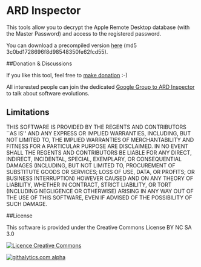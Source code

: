ARD Inspector
=============

This tools allow you to decrypt the Apple Remote Desktop database (with the Master Password) and access to the registered password.

You can download a precompiled version <a href="https://github.com/ygini/ARD-Inspector/raw/master/Archives/ARD_Inspector.app.tar.gz">here</a> (md5 3c0bd1728696f8d98548350fe62fcd55).

##Donation & Discussions

If you like this tool, feel free to <a href="https://www.paypalobjects.com/fr_FR/FR/i/btn/btn_donateCC_LG.gif">make donation</a> :-)

All interested people can join the dedicated <a href="http://groups.google.com/group/ard-inspector?src=email&hl=en">Google Group to ARD Inspector</a> to talk about software evolutions.

## Limitations

THIS SOFTWARE IS PROVIDED BY THE REGENTS AND CONTRIBUTORS ``AS IS'' AND ANY
EXPRESS OR IMPLIED WARRANTIES, INCLUDING, BUT NOT LIMITED TO, THE IMPLIED
WARRANTIES OF MERCHANTABILITY AND FITNESS FOR A PARTICULAR PURPOSE ARE
DISCLAIMED. IN NO EVENT SHALL THE REGENTS AND CONTRIBUTORS BE LIABLE FOR ANY
DIRECT, INDIRECT, INCIDENTAL, SPECIAL, EXEMPLARY, OR CONSEQUENTIAL DAMAGES
(INCLUDING, BUT NOT LIMITED TO, PROCUREMENT OF SUBSTITUTE GOODS OR SERVICES;
LOSS OF USE, DATA, OR PROFITS; OR BUSINESS INTERRUPTION) HOWEVER CAUSED AND
ON ANY THEORY OF LIABILITY, WHETHER IN CONTRACT, STRICT LIABILITY, OR TORT
(INCLUDING NEGLIGENCE OR OTHERWISE) ARISING IN ANY WAY OUT OF THE USE OF THIS
SOFTWARE, EVEN IF ADVISED OF THE POSSIBILITY OF SUCH DAMAGE.

##License

This software is provided under the Creative Commons License BY NC SA 3.0 

<a rel="license" href="http://creativecommons.org/licenses/by-nc-sa/3.0/deed.fr"><img alt="Licence Creative Commons" style="border-width:0" src="http://i.creativecommons.org/l/by-nc-sa/3.0/88x31.png" /></a>


[![githalytics.com alpha](https://cruel-carlota.pagodabox.com/aaaa6a9657c9c7371b85986f0d3db7d0 "githalytics.com")](http://githalytics.com/ygini/ARD-Inspector)
